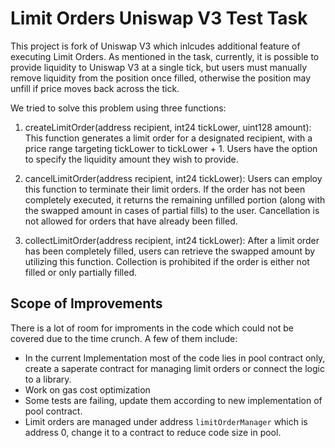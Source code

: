 # Limit Orders Uniswap V3 Test Task

This project is fork of Uniswap V3 which inlcudes additional feature of executing Limit Orders. As mentioned in the task, currently, it is possible to provide liquidity to Uniswap V3 at a single tick, but users must manually remove liquidity from the position once filled, otherwise the position may unfill if price moves back across the tick.

We tried to solve this problem using three functions:

1. createLimitOrder(address recipient, int24 tickLower, uint128 amount):  This function generates a limit order for a designated recipient, with a price range targeting tickLower to tickLower + 1. Users have the option to specify the liquidity amount they wish to provide.

2. cancelLimitOrder(address recipient, int24 tickLower): Users can employ this function to terminate their limit orders. If the order has not been completely executed, it returns the remaining unfilled portion (along with the swapped amount in cases of partial fills) to the user. Cancellation is not allowed for orders that have already been filled.

3. collectLimitOrder(address recipient, int24 tickLower): After a limit order has been completely filled, users can retrieve the swapped amount by utilizing this function. Collection is prohibited if the order is either not filled or only partially filled.

## Scope of Improvements

There is a lot of room for improments in the code which could not be covered due to the time crunch. A few of them include:

- In the current Implementation most of the code lies in pool contract only, create a saperate contract for managing limit orders or connect the logic to a library.
- Work on gas cost optimization
- Some tests are failing, update them according to new implementation of pool contract.
- Limit orders are managed under address `limitOrderManager` which is address 0, change it to a contract to reduce code size in pool.